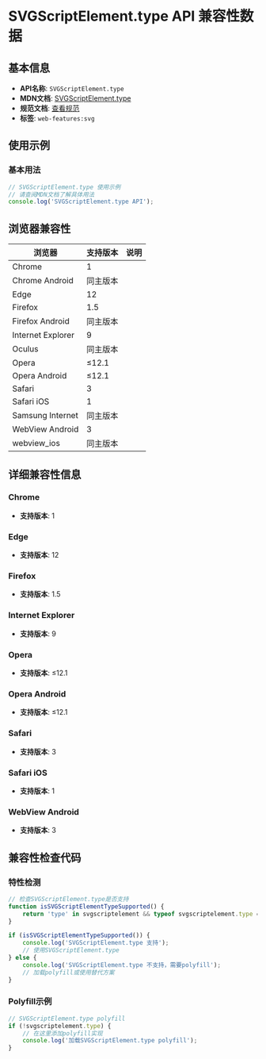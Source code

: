 # SVGScriptElement.type API 兼容性数据

## 基本信息

- **API名称**: `SVGScriptElement.type`
- **MDN文档**: [SVGScriptElement.type](https://developer.mozilla.org/docs/Web/API/SVGScriptElement/type)
- **规范文档**: [查看规范](https://svgwg.org/svg2-draft/interact.html#__svg__SVGScriptElement__type)
- **标签**: `web-features:svg`

## 使用示例

### 基本用法

```javascript
// SVGScriptElement.type 使用示例
// 请查阅MDN文档了解具体用法
console.log('SVGScriptElement.type API');
```

## 浏览器兼容性

| 浏览器 | 支持版本 | 说明 |
|--------|----------|------|
| Chrome | 1 |  |
| Chrome Android | 同主版本 |  |
| Edge | 12 |  |
| Firefox | 1.5 |  |
| Firefox Android | 同主版本 |  |
| Internet Explorer | 9 |  |
| Oculus | 同主版本 |  |
| Opera | ≤12.1 |  |
| Opera Android | ≤12.1 |  |
| Safari | 3 |  |
| Safari iOS | 1 |  |
| Samsung Internet | 同主版本 |  |
| WebView Android | 3 |  |
| webview_ios | 同主版本 |  |

## 详细兼容性信息

### Chrome

- **支持版本**: 1

### Edge

- **支持版本**: 12

### Firefox

- **支持版本**: 1.5

### Internet Explorer

- **支持版本**: 9

### Opera

- **支持版本**: ≤12.1

### Opera Android

- **支持版本**: ≤12.1

### Safari

- **支持版本**: 3

### Safari iOS

- **支持版本**: 1

### WebView Android

- **支持版本**: 3

## 兼容性检查代码

### 特性检测

```javascript
// 检查SVGScriptElement.type是否支持
function isSVGScriptElementTypeSupported() {
    return 'type' in svgscriptelement && typeof svgscriptelement.type === 'function';
}

if (isSVGScriptElementTypeSupported()) {
    console.log('SVGScriptElement.type 支持');
    // 使用SVGScriptElement.type
} else {
    console.log('SVGScriptElement.type 不支持，需要polyfill');
    // 加载polyfill或使用替代方案
}
```

### Polyfill示例

```javascript
// SVGScriptElement.type polyfill
if (!svgscriptelement.type) {
    // 在这里添加polyfill实现
    console.log('加载SVGScriptElement.type polyfill');
}
```

